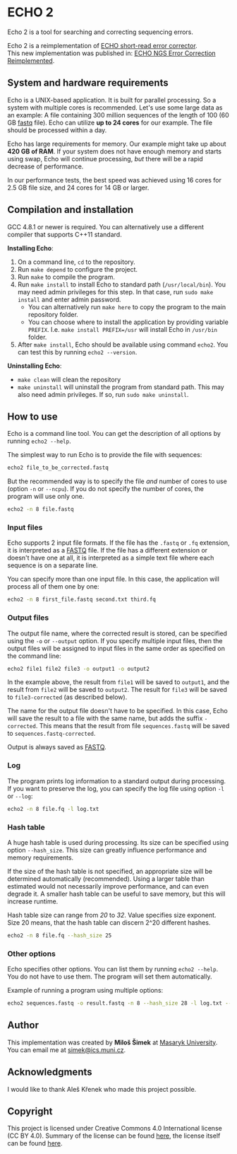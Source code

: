 
# ECHO 2
Echo 2 is a tool for searching and correcting sequencing errors.

Echo 2 is a reimplementation of [ECHO short-read error corrector][orig echo].  
This new implementation was published in:
[ECHO NGS Error Correction Reimplemented][new echo].

[orig echo]: https://www.ncbi.nlm.nih.gov/pubmed/21482625
[new echo]: http://www.memics.cz/2015/download/memics15-proceedings.pdf#page=68

## System and hardware requirements
Echo is a UNIX-based application. It is built for parallel processing.
So a system with multiple cores is recommended. Let's use some large data
as an example: A file containing 300 million sequences of the length of 100
(60 GB [fastq] file).
Echo can utilize **up to 24 cores** for our example. The file should
be processed within a day.

Echo has large requirements for memory. Our example might take up about
**420 GB of RAM**. If your system does not have enough memory and
starts using swap, Echo will continue processing, *but* there will be a
rapid decrease of performance.

In our performance tests, the best speed was achieved using 16 cores
for 2.5 GB file size, and 24 cores for 14 GB or larger.

## Compilation and installation
GCC 4.8.1 or newer is required. You can alternatively use a different
compiler that supports C++11 standard.

**Installing Echo**:

1. On a command line, `cd` to the repository.
2. Run `make depend` to configure the project.
3. Run `make` to compile the program.
4. Run `make install` to install Echo to standard path (`/usr/local/bin`).
   You may need admin privileges for this step. In that case, run
   `sudo make install` and enter admin password.
     - You can alternatively run `make here` to copy the program to the main
       repository folder.
     - You can choose where to install the application by providing variable
       `PREFIX`. I.e. `make install PREFIX=/usr` will install Echo in `/usr/bin`
       folder.
5. After `make install`, Echo should be available using command `echo2`. You can
   test this by running `echo2 --version`.

**Uninstalling Echo**:

- `make clean` will clean the repository
- `make uninstall` will uninstall the program from standard path. This may
  also need admin privileges. If so, run `sudo make uninstall`.

## How to use
Echo is a command line tool. You can get the description
of all options by running `echo2 --help`.

The simplest way to run Echo is to provide the file with sequences:

``` bash
echo2 file_to_be_corrected.fastq
```

But the recommended way is to specify the file *and* number of cores to use
(option `-n` or `--ncpu`). If you do not specify the number of cores, the
program will use only one.

``` bash
echo2 -n 8 file.fastq
```

### Input files
Echo supports 2 input file formats. If the file has the `.fastq` or `.fq`
extension, it is interpreted as a [FASTQ] file. If the file has a
different extension or doesn't have one at all, it is interpreted as a simple
text file where each sequence is on a separate line.

[FASTQ]: https://en.wikipedia.org/wiki/FASTQ_format

You can specify more than one input file. In this case, the application
will process all of them one by one:

``` bash
echo2 -n 8 first_file.fastq second.txt third.fq
```

### Output files
The output file name, where the corrected result is stored, can be specified
using the `-o` or `--output` option. If you specify multiple input files,
then the output files will be assigned to input files in the same order as
specified on the command line:

``` bash
echo2 file1 file2 file3 -o output1 -o output2
```

In the example above, the result from `file1` will be saved to `output1`, and
the result from `file2` will be saved to `output2`. The result for `file3`
will be saved to `file3-corrected` (as described below).

The name for the output file doesn't have to be specified. In this case,
Echo will save the result to a file with the same name, but adds the
suffix `-corrected`. This means that the result from file
`sequences.fastq` will be saved to `sequences.fastq-corrected`.

Output is always saved as [FASTQ].

### Log
The program prints log information to a standard output during processing.
If you want to preserve the log, you can specify the log file using
option `-l` or `--log`:

``` bash
echo2 -n 8 file.fq -l log.txt
```

### Hash table
A huge hash table is used during processing. Its size can be specified
using option `--hash_size`. This size can greatly influence performance and
memory requirements.

If the size of the hash table is not specified, an appropriate size will be
determined automatically (recommended). Using a larger table than estimated
would not necessarily improve performance, and can even degrade it.
A smaller hash table can be useful to save memory, but this will increase
runtime.

Hash table size can range from *20* to *32*. Value specifies
size exponent. Size 20 means, that the hash table can discern 2^20
different hashes.

``` bash
echo2 -n 8 file.fq --hash_size 25
```

### Other options
Echo specifies other options. You can list them by running `echo2 --help`.
You do not have to use them. The program will set them automatically.

Example of running a program using multiple options:
``` bash
echo2 sequences.fastq -o result.fastq -n 8 --hash_size 28 -l log.txt --kmer 20
```

## Author
This implementation was created by **Miloš Šimek** at
[Masaryk University](https://www.muni.cz/en).  
You can email me at <simek@ics.muni.cz>.

## Acknowledgments
I would like to thank Aleš Křenek who made this project possible.

## Copyright
This project is licensed under Creative Commons 4.0 International
license (CC BY 4.0). Summary of the license can be found
[here][lshort], the license itself can be found [here][llong].

[lshort]: https://creativecommons.org/licenses/by/4.0/
[llong]:  https://creativecommons.org/licenses/by/4.0/legalcode
